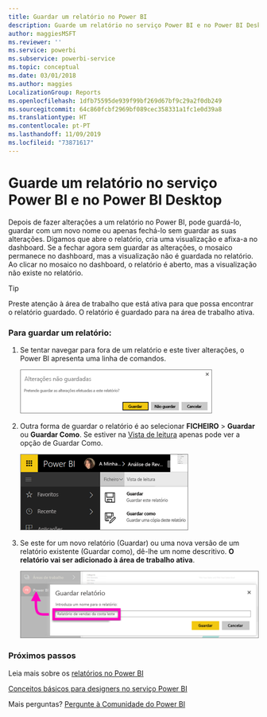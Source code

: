 ```yaml
---
title: Guardar um relatório no Power BI
description: Guarde um relatório no serviço Power BI e no Power BI Desktop
author: maggiesMSFT
ms.reviewer: ''
ms.service: powerbi
ms.subservice: powerbi-service
ms.topic: conceptual
ms.date: 03/01/2018
ms.author: maggies
LocalizationGroup: Reports
ms.openlocfilehash: 1dfb75595de939f99bf269d67bf9c29a2f0db249
ms.sourcegitcommit: 64c860fcbf2969bf089cec358331a1fc1e0d39a8
ms.translationtype: HT
ms.contentlocale: pt-PT
ms.lasthandoff: 11/09/2019
ms.locfileid: "73871617"
---
```

# <a name="save-a-report-in-power-bi-service-and-power-bi-desktop"></a>Guarde um relatório no serviço Power BI e no Power BI Desktop
Depois de fazer alterações a um relatório no Power BI, pode guardá-lo, guardar com um novo nome ou apenas fechá-lo sem guardar as suas alterações. Digamos que abre o relatório, cria uma visualização e afixa-a no dashboard. Se a fechar agora sem guardar as alterações, o mosaico permanece no dashboard, mas a visualização não é guardada no relatório. Ao clicar no mosaico no dashboard, o relatório é aberto, mas a visualização não existe no relatório.

> [!TIP]
> Preste atenção à área de trabalho que está ativa para que possa encontrar o relatório guardado. O relatório é guardado para na área de trabalho ativa.
> 
> 

### <a name="to-save-a-report"></a>Para guardar um relatório:
1. Se tentar navegar para fora de um relatório e este tiver alterações, o Power BI apresenta uma linha de comandos.
   
   ![Guardar alterações](media/service-report-save/power-bi-unsaved.png)
2. Outra forma de guardar o relatório é ao selecionar **FICHEIRO** \> **Guardar** ou **Guardar Como**. Se estiver na [Vista de leitura](consumer/end-user-reading-view.md) apenas pode ver a opção de Guardar Como. 
   
   ![Guardar relatório](media/service-report-save/power-bi-save-new.png)
3. Se este for um novo relatório (Guardar) ou uma nova versão de um relatório existente (Guardar como), dê-lhe um nome descritivo.  **O relatório vai ser adicionado à área de trabalho ativa**.
   
    ![atribuir um nome ao relatório](media/service-report-save/power-bi-save-dialog.png)

### <a name="next-steps"></a>Próximos passos
Leia mais sobre os [relatórios no Power BI](consumer/end-user-reports.md)

[Conceitos básicos para designers no serviço Power BI](service-basic-concepts.md)

Mais perguntas? [Pergunte à Comunidade do Power BI](https://community.powerbi.com/)


